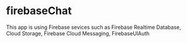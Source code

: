 # firebaseChat

This app is using Firebase sevices such as 
Firebase Realtime Database, 
Cloud Storage, 
Firebase Cloud Messaging, 
FirebaseUIAuth
